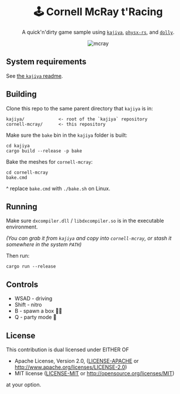<!-- Allow this file to not have a first line heading -->
<!-- markdownlint-disable-file MD041 -->

<!-- inline html -->
<!-- markdownlint-disable-file MD033 -->

<div align="center">
  
# 🕹️ Cornell McRay t'Racing

A quick'n'dirty game sample using [`kajiya`](https://github.com/EmbarkStudios/kajiya), [`physx-rs`](https://github.com/EmbarkStudios/physx-rs), and [`dolly`](https://github.com/h3r2tic/dolly).

![mcray](https://user-images.githubusercontent.com/16522064/146706174-dabbe36a-d846-4550-a6d6-35aa9047c4f6.gif)

</div>

## System requirements

See [the `kajiya` readme](https://github.com/EmbarkStudios/kajiya/#platforms).

## Building

Clone this repo to the same parent directory that `kajiya` is in:

```
kajiya/             <- root of the `kajiya` repository
cornell-mcray/      <- this repository
```

Make sure the `bake` bin in the `kajiya` folder is built:

```
cd kajiya
cargo build --release -p bake
```

Bake the meshes for `cornell-mcray`:

```
cd cornell-mcray
bake.cmd
```

^ replace `bake.cmd` with `./bake.sh` on Linux.

## Running

Make sure `dxcompiler.dll` / `libdxcompiler.so` is in the executable environment.

_(You can grab it from `kajiya` and copy into `cornell-mcray`, or stash it somewhere in the system `PATH`)_

Then run:

```
cargo run --release
```

## Controls

* WSAD - driving
* Shift - nitro
* B - spawn a box 🤷‍♂️
* Q - party mode 🎊

## License

This contribution is dual licensed under EITHER OF

* Apache License, Version 2.0, ([LICENSE-APACHE](LICENSE-APACHE) or <http://www.apache.org/licenses/LICENSE-2.0>)
* MIT license ([LICENSE-MIT](LICENSE-MIT) or <http://opensource.org/licenses/MIT>)

at your option.

